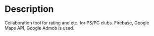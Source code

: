 # Description
Collaboration tool for rating and etc. for PS/PC clubs. Firebase, Google Maps API, Google Admob is used.
